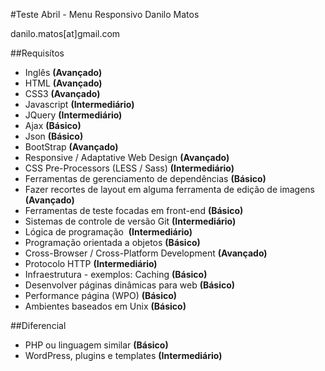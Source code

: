 #Teste Abril - Menu Responsivo
Danilo Matos

danilo.matos[at]gmail.com

##Requisítos
* Inglês **(Avançado)**
* HTML **(Avançado)**
* CSS3 **(Avançado)**
* Javascript **(Intermediário)**
* JQuery **(Intermediário)**
* Ajax **(Básico)**
* Json **(Básico)**
* BootStrap **(Avançado)**
* Responsive / Adaptative Web Design **(Avançado)**
* CSS Pre-Processors (LESS / Sass) **(Intermediário)**
* Ferramentas de gerenciamento de dependências **(Básico)**
* Fazer recortes de layout em alguma ferramenta de edição de imagens **(Avançado)**
* Ferramentas de teste focadas em front-end **(Básico)**
* Sistemas de controle de versão Git **(Intermediário)**
* Lógica de programação  **(Intermediário)**
* Programação orientada a objetos **(Básico)**
* Cross-Browser / Cross-Platform Development **(Avançado)**
* Protocolo HTTP **(Intermediário)**
* Infraestrutura - exemplos: Caching **(Básico)**
* Desenvolver páginas dinâmicas para web **(Básico)**
* Performance página (WPO) **(Básico)**
* Ambientes baseados em Unix **(Básico)**

##Diferencial
* PHP ou linguagem similar **(Básico)**
* WordPress, plugins e templates **(Intermediário)**